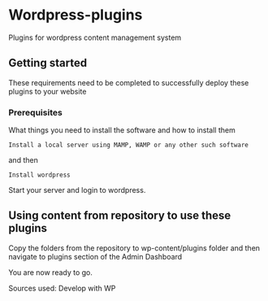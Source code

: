 # Wordpress-plugins

Plugins for wordpress content management system

## Getting started

These requirements need to be completed to successfully deploy these plugins to your website

### Prerequisites

What things you need to install the software and how to install them

```
Install a local server using MAMP, WAMP or any other such software
```
and then

```
Install wordpress 
```

Start your server and login to wordpress.

## Using content from repository to use these plugins

Copy the folders from the repository to wp-content/plugins folder and then navigate to plugins section of the Admin Dashboard

You are now ready to go.

Sources used: Develop with WP
